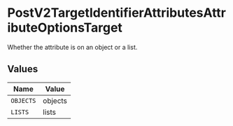 # PostV2TargetIdentifierAttributesAttributeOptionsTarget

Whether the attribute is on an object or a list.


## Values

| Name      | Value     |
| --------- | --------- |
| `OBJECTS` | objects   |
| `LISTS`   | lists     |